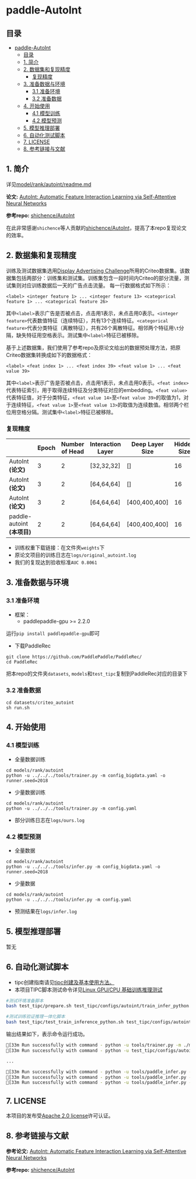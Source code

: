# paddle-AutoInt

## 目录

- [paddle-AutoInt](#paddle-autoint)
  - [目录](#目录)
  - [1. 简介](#1-简介)
  - [2. 数据集和复现精度](#2-数据集和复现精度)
    - [复现精度](#复现精度)
  - [3. 准备数据与环境](#3-准备数据与环境)
    - [3.1 准备环境](#31-准备环境)
    - [3.2 准备数据](#32-准备数据)
  - [4. 开始使用](#4-开始使用)
    - [4.1 模型训练](#41-模型训练)
    - [4.2 模型预测](#42-模型预测)
  - [5. 模型推理部署](#5-模型推理部署)
  - [6. 自动化测试脚本](#6-自动化测试脚本)
  - [7. LICENSE](#7-license)
  - [8. 参考链接与文献](#8-参考链接与文献)


## 1. 简介

详见[model/rank/autoint/readme.md]()

**论文:** [AutoInt: Automatic Feature Interaction Learning via Self-Attentive Neural Networks](https://arxiv.org/pdf/1810.11921.pdf)

**参考repo:** [shichence/AutoInt](https://github.com/shichence/AutoInt)

在此非常感谢`shichence`等人贡献的[shichence/AutoInt](https://github.com/shichence/AutoInt)，提高了本repo复现论文的效率。

## 2. 数据集和复现精度

训练及测试数据集选用[Display Advertising Challenge](https://www.kaggle.com/c/criteo-display-ad-challenge/)所用的Criteo数据集。该数据集包括两部分：训练集和测试集。训练集包含一段时间内Criteo的部分流量，测试集则对应训练数据后一天的广告点击流量。
每一行数据格式如下所示：
```
<label> <integer feature 1> ... <integer feature 13> <categorical feature 1> ... <categorical feature 26>
```
其中```<label>```表示广告是否被点击，点击用1表示，未点击用0表示。```<integer feature>```代表数值特征（连续特征），共有13个连续特征。```<categorical feature>```代表分类特征（离散特征），共有26个离散特征。相邻两个特征用```\t```分隔，缺失特征用空格表示。测试集中```<label>```特征已被移除。

基于上述数据集，我们使用了参考repo及原论文给出的数据预处理方法，把原Criteo数据集转换成如下的数据格式：
```
<label> <feat index 1> ... <feat index 39> <feat value 1> ... <feat value 39>
```
其中```<label>```表示广告是否被点击，点击用1表示，未点击用0表示。```<feat index>```代表特征索引，用于取得连续特征及分类特征对应的embedding。```<feat value>```代表特征值，对于分类特征，```<feat value 14>```至```<feat value 39>```的取值为1，对于连续特征，```<feat value 1>```至```<feat value 13>```的取值为连续数值。相邻两个栏位用空格分隔。测试集中```<label>```特征已被移除。


### 复现精度
|                  |   Epoch     |   Number of Head    |  Interaction Layer    | Deep Layer Size | Hidden Size | Use Wide? | AUC       |
| ---------------  | --------------- | -------------- | -------------- | -------------- | -------------- | -------------- | -------------- |
| AutoInt **(论文)**  |  3 |   2  |  [32,32,32]        |   []        | 16 | N |0.8044
| AutoInt **(论文)**  |  3 |   2  |  [64,64,64]        |   []        | 16 | N |0.8056
| AutoInt **(论文)**  |  3 |   2  |  [64,64,64]        |   [400,400,400]  |   16   | N |0.8065
| paddle-autoint **(本项目)** |  2    |   2   |    [64,64,64]     |     [400,400,400]  |  16  | N  | 0.8070

- 训练权重下载链接：在文件夾```weights```下
- 原论文项目的训练日志在```logs/original_autoint.log```
- 我们的复现达到验收标准```AUC 0.8061```
## 3. 准备数据与环境


### 3.1 准备环境

- 框架：
  - paddlepaddle-gpu >= 2.2.0

运行`pip install paddlepaddle-gpu`即可

- 下载PaddleRec
```
git clone https://github.com/PaddlePaddle/PaddleRec/
cd PaddleRec
```
把本repo的文件夹```datasets```, ```models```和```test_tipc```复制到PaddleRec对应的目录下

### 3.2 准备数据

```
cd datasets/criteo_autoint
sh run.sh
```

## 4. 开始使用

### 4.1 模型训练

- 全量数据训练
```
cd models/rank/autoint
python -u ../../../tools/trainer.py -m config_bigdata.yaml -o runner.seed=2018
```

- 少量数据训练
```
cd models/rank/autoint
python -u ../../../tools/trainer.py -m config.yaml
```
- 部分训练日志在```logs/ours.log```
  

### 4.2 模型预测
- 全量数据
```
cd models/rank/autoint
python -u ../../../tools/infer.py -m config_bigdata.yaml -o runner.seed=2018
```

- 少量数据
```
cd models/rank/autoint
python -u ../../../tools/infer.py -m config.yaml
```

- 预测结果在```logs/infer.log```


## 5. 模型推理部署
暂无

## 6. 自动化测试脚本

- tipc创建指南请见[tipc创建及基本使用方法。](https://github.com/PaddlePaddle/models/blob/release/2.2/tutorials/tipc/train_infer_python/test_train_infer_python.md)
- 本项目TIPC脚本测试命令详见[Linux GPU/CPU 基础训练推理测试](test_tipc/docs/test_train_inference_python.md)
```bash
#测试环境准备脚本
bash test_tipc/prepare.sh test_tipc/configs/autoint/train_infer_python.txt lite_train_lite_infer
```

```bash
#测试训练验证推理一体化脚本
bash test_tipc/test_train_inference_python.sh test_tipc/configs/autoint/train_infer_python.txt lite_train_lite_infer
```

输出结果如下，表示命令运行成功。

```bash
[33m Run successfully with command - python -u tools/trainer.py -m ./models/rank/autoint/config.yaml -o runner.print_interval=2 runner.use_gpu=True  runner.model_save_path=./test_tipc/output/norm_train_gpus_0_autocast_False runner.epochs=1   auto_cast=False runner.train_batch_size=2 runner.train_data_dir=../../../test_tipc/data/train   !  [0m
[33m Run successfully with command - python -u test_tipc/configs/autoint/to_static.py -m ./models/rank/autoint/config.yaml -o runner.CE=true runner.model_init_path=./test_tipc/output/norm_train_gpus_0_autocast_False/0 runner.model_save_path=./test_tipc/output/norm_train_gpus_0_autocast_False!  [0m

...

[33m Run successfully with command - python -u tools/paddle_infer.py --model_name=autoint --reader_file=models/rank/autoint/criteo_reader.py --use_gpu=False --enable_mkldnn=True --cpu_threads=6 --model_dir=./test_tipc/output/norm_train_gpus_-1_autocast_False/ --batchsize=10 --data_dir=test_tipc/data/infer --benchmark=True --precision=fp32   > ./test_tipc/output/python_infer_cpu_usemkldnn_True_threads_6_precision_fp32_batchsize_10.log 2>&1 !  [0m
[33m Run successfully with command - python -u tools/paddle_infer.py --model_name=autoint --reader_file=models/rank/autoint/criteo_reader.py --use_gpu=False --enable_mkldnn=False --cpu_threads=1 --model_dir=./test_tipc/output/norm_train_gpus_-1_autocast_False/ --batchsize=10 --data_dir=test_tipc/data/infer --benchmark=True --precision=fp32   > ./test_tipc/output/python_infer_cpu_usemkldnn_False_threads_1_precision_fp32_batchsize_10.log 2>&1 !  [0m
[33m Run successfully with command - python -u tools/paddle_infer.py --model_name=autoint --reader_file=models/rank/autoint/criteo_reader.py --use_gpu=False --enable_mkldnn=False --cpu_threads=6 --model_dir=./test_tipc/output/norm_train_gpus_-1_autocast_False/ --batchsize=10 --data_dir=test_tipc/data/infer --benchmark=True --precision=fp32   > ./test_tipc/output/python_infer_cpu_usemkldnn_False_threads_6_precision_fp32_batchsize_10.log 2>&1 !  [0m
```



## 7. LICENSE

本项目的发布受[Apache 2.0 license](./LICENSE)许可认证。

## 8. 参考链接与文献
**参考论文:** [AutoInt: Automatic Feature Interaction Learning via Self-Attentive Neural Networks](https://arxiv.org/pdf/1810.11921.pdf)

**参考repo:** [shichence/AutoInt](https://github.com/shichence/AutoInt)